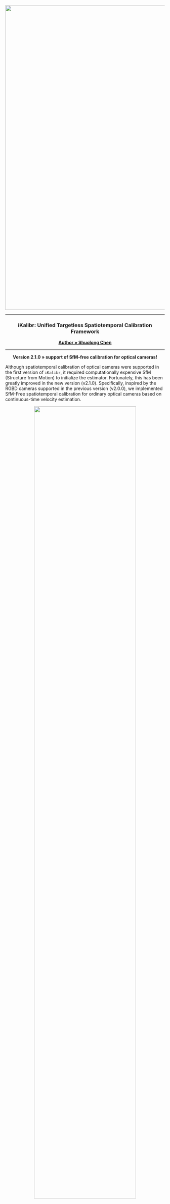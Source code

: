 <div style="text-align: center;">
    <img src="../img/logo.svg" style="width: 100vw; height: auto;">
</div>

---

<h3 align="center">iKalibr: Unified Targetless Spatiotemporal Calibration Framework</h3>
<p align="center">
    <a href="https://github.com/Unsigned-Long"><strong>Author » Shuolong Chen</strong></a>
</p>



---

<p align="center">
    <a><strong>Version 2.1.0 » support of SfM-free calibration for optical cameras!</strong></a>
</p>


Although spatiotemporal calibration of optical cameras were supported in the first version of `iKalibr`, it required computationally expensive SfM (Structure from Motion) to initialize the estimator. Fortunately, this has been greatly improved in the new version (v2.1.0). Specifically, inspired by the RGBD cameras supported in the previous version (v2.0.0), we implemented SfM-Free spatiotemporal calibration for ordinary optical cameras based on continuous-time velocity estimation.

<div align=center>
    <img src="../img/supported_sensors.drawio.svg" width =80%>
</div>

**Attention**: although the current camera calibration based on velocity estimation (v2.1.0) is more efficient, its repeatability may not be as good as that based on pose estimation (v1.0.0). If your camera has a **low sampling frequency**, we recommend that you use camera calibration based on translation spline (set `ScaleSplineType` as `LIN_POS_SPLINE` in configure file), otherwise, use the velocity spline based one (set `ScaleSplineType` as `LIN_VEL_SPLINE` in configure file).





<p align="center">
    <a><strong>Version 2.0.0 » iKalibr Is Comming With Support for RGBD Cameras</strong></a>
</p>

:tada: ​RGBD cameras are now supported in `iKalibr`! It is **not an extension** of the normal optical cameras already in `iKalibr`, but a new modeling and calibration method. Because of this, it is no longer necessary to perform time-consuming SfM to calibrate RGBD-Inertial suites (SfM is required when calibrating normal optical camera-IMU suites in `iKalibr`). The corresponding datasets and codes has been open-sourced and integrated into the new version of `iKalibr`. Come and try it!

<div align=center>
    <img src="../img/intro.drawio.jpg" width =60%>
</div>

<div align=center>
    <img src="../img/supported_sensors.drawio.svg" width =80%>
</div>

For more details about the newly released RGBD-Inertial calibration method, please refer to our article :point_down::

+ **S. Chen**, X. Li*, S. Li, and Y. Zhou. iKalibr-RGBD: Partially-Specialized Target-Free Visual-Inertial Spatiotemporal Calibration For RGBDs via Continuous-Time Velocity Estimation[J]. arXiv:2409.07116 [cs.RO]. [[paper-arXiv](http://arxiv.org/abs/2409.07116)]


Other small changes in this version are:

+ fix (a really severe) bug: when both the camera and LiDAR are introduced into `iKalibr` for calibration, the consistent depth map between the camera and LiDAR can be exported by the user (by specifying the `Preference::Outputs::VisualLiDARCovisibility` option in the configuration file). The inverse depth image is of type `CV_32FC1` and should not be of type `PNG` when exported to the disk. In the new version, this bug is fixed and the output type is `TIFF`.
+ For `cpp` header files with template functions, the description and definition of the template functions are separated to speed up recompilation. At the same time, the implementation of `CalibSolver` is also separated into multiple source files according to the processing steps to speed up recompilation.
+ Optimize some codes for logic, readability and efficiency.

**Attention**: Due to the many new features brought by the version update, `iKalibr`'s configuration file have changed significantly. For the existing old configuration files, if you need to use them, please refer to the latest configuration file [template](https://github.com/Unsigned-Long/iKalibr/blob/master/docs/details/config_template_note.md) and modify them appropriately. This won't take long.






<p align="center">
    <a><strong>Version 1.2.1 » Refinement For Sensor Data IO & Open Discussion</strong></a>
</p>


The main changes in this version are:

+ Add function `RefineImgMsgWrongEncoding`, to refine encoding type of images. Although the encoding type is clear, we found that some users set unreasonable encoding types for images, such as `8UC3` (which is an image storage format in `OpenCV`, different from the encoding type). Therefore, we added this function to correct this oversight to avoid users from making additional encoding type adjustments.

+ Add inertial data type `SENSOR_IMU_G_NEG` for IMU. Some users store acceleration in `G`, but interestingly, some use `-G`. To save users from doing extra work, we support reading acceleration in `-G`.

+ Add many examples of sensor kits calibrated with `iKalibr` to the [Discussion](https://github.com/Unsigned-Long/iKalibr/discussions) module.

+ Add `ikalibr-bag-topic-downsample` to downsample messages of a certain ros topic, and store them to a new rosbag.

  ```xml
  <launch>
      <!-- downsample messages of a rostopic and store them to a new rosbag -->
      <node pkg="ikalibr" type="ikalibr_bag_topic_downsample" name="ikalibr_bag_topic_downsample" output="screen">
          <!-- the input rosbag -->
          <param name="input_bag_path" value="/home/csl/dataset/vector/desk_fast/desk_fast1.synced.left_camera.bag"
                 type="string"/>
          <!-- the rostopic to down sampled -->
          <param name="topic_to_downsample" value="/camera/left/image_mono" type="string"/>
          <!-- the desired ros topic frequency -->
          <param name="desired_frequency" value="10" type="double"/>
          <!-- the output rosbag -->
          <param name="output_bag_path" value="/home/csl/dataset/vector/desk_fast/desk_fast1.synced.left_camera_10hz.bag"
                 type="string"/>
      </node>
  </launch>
  ```

  

<p align="center">
    <a><strong>Version 1.2.0 » Compatible With GLOMAP For SfM Reconstruction</strong></a>
</p>
[GLOMAP](https://github.com/colmap/glomap.git) is a general purpose global structure-from-motion pipeline for image-based reconstruction. `GLOMAP` requires a `COLMAP` database as input and outputs a `COLMAP` sparse reconstruction. As compared to `COLMAP`, this project provides a much more efficient and scalable reconstruction process, *typically 1-2 orders of magnitude faster, with on-par or superior reconstruction quality*.

Below is a comparison of SfM reconstruction between colmap mapper and glomap mapper, focusing on reconstruction effect and reconstruction speed.

|     300 IMAGES |              COLMAP MAPPER              |        GLOMAP MAPPER (RECOMMAND)        |
| -------------: | :-------------------------------------: | :-------------------------------------: |
| **START TIME** |             17:04:09.440652             |             16:56:57.489804             |
|   **END TIME** |             17:21:00.542973             |             17:00:54.970989             |
|   **RUN TIME** |            16.852 [minutes]             |           **3.570 [minutes]**           |
|  **FINAL MAP** | ![COLMAP MAPPER](../img/colmap_sfm.png) | ![GLOMAP MAPPER](../img/glomap_sfm.png) |



**Attention:** 
+ If cameras are integrated in sensor suite to be calibrated by `iKalibr`, structure from motion (SfM) is required for each camera.

---

<p align="center">
    <a><strong>Version 1.1.0 » Support Spatial & Temporal Priori Constraints</strong></a>
</p>

For a multi-sensor kit to be calibrated, if *the user already knows any spatiotemporal parameters between some sensors*, the user can pass these parameters into `iKalibr` by configuring this file, and this would treat the spatiotemporal calibration problem in `iKalibr` as an equality constraint optimization problem with prior information, to ensure that the solution meets the prior spatiotemporal parameters.

A typical example of using this file is to calibrate a multi-sensor kit containing `Livox Avia`. Since the manufacturer has provided the extrinsics of the IMU relative to the LiDAR in Avia, these extrinsics can be passed into ikalibr as a priori. 

*"The origin O' of IMU coordinate is defined in the point cloud coordinates as (-41.65, -23.26, 28.40) (Unit: mm).", from **Livox AVIA User Manual***.

To pass the spatiotemporal priori, please edit the [config file](../../config/spat-temp-priori.yaml) and give its path to the `SpatTempPrioriPath` field in the main config file of `iKalibr`.

<div align=center><img src="../../docs/img/priori_constraints.jpg" width =50%></div>

**Attention:** 

+ Please note that this prior knowledge is not necessary in `iKalibr`. If *you have them and are very sure that they are correct*, then provide it to `iKalibr` through this file. If you don't have them, don't need to provide  the corresponding configure file.
+ The new feature in `iKalibr` (support for prior constraints) is theoretically a nonlinear least squares problem with equality constraints. Technically, it can be implemented through [Augmented Lagrangian](https://en.wikipedia.org/wiki/Augmented_Lagrangian_method) or [Sequential Quadratic Programming (SQP)](https://en.wikipedia.org/wiki/Sequential_quadratic_programming). Unfortunately, `Ceres` does not currently support this type of constrained optimization problem. Therefore, in terms of implementation, we directly treat this prior constraint as a residual with a large weight, which is also the suggestion given by `Ceres` developers.

---

<p align="center">
    <a><strong>Version 1.0.0 » iKalibr: Unified Targetless Multi-Sensor Calibration Framework</strong></a>
</p>

`iKalibr` is a spatiotemporal calibration framework focusing on resilient integrated inertial systems (sensor suite integrates at least one IMU), the features of `iKalibr` are listed as follows:

+ ***Targetless***: requires no additional artificial targets or facilities. This is perhaps the biggest difference between `iKalibr` and [Kalibr](https://github.com/ethz-asl/kalibr.git) (Kalibr is a chessboard-based visual-inertial calibrator).
+ ***Spatiotemporal***: determines both spatial (extrinsic rotations and translations) and temporal (time offsets, readout time of RS cameras) parameters.
+ ***Resilient and compact***: supports a wide range of sensor suites for one-shot resilient calibration. The <u>IMUs</u>, <u>radars</u>, <u>LiDARs</u>, and <u>optical cameras</u> (both [GS](https://www.arducam.com/global-shutter-camera/) and [RS](https://en.wikipedia.org/wiki/Rolling_shutter) modes) are supported currently. See the following illustration of the full pipeline. "Compact" means that no additional sensors are required to calibrate a given sensor suite.
+ ***Easy to extend***: `iKalibr` is a general spatiotemporal calibration pipeline, and easy to extend to support other sensor types, such as the popular [event](https://en.wikipedia.org/wiki/Event_camera) cameras.

<div align=center><img src="../../docs/img/intro.drawio.jpg" width =50%></div>
